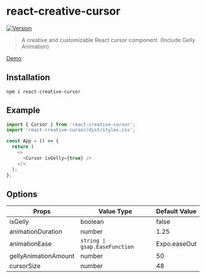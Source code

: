 # react-creative-cursor

<a href="https://www.npmjs.com/package/react-creative-cursor"><img src="https://img.shields.io/npm/v/react-creative-cursor.svg" alt="Version"></a>

> A creative and customizable React cursor component. (Include Gelly Animation)

<a href="https://react-creative-cursor-demo.vercel.app/">Demo</a>

## Installation

```
npm i react-creative-cursor
```

## Example

```ts
import { Cursor } from 'react-creative-cursor';
import 'react-creative-cursor/dist/styles.css';

const App = () => {
  return (
    <>
      <Cursor isGelly={true} />
    </>
  );
};
```

## Options

| Props                | Value Type                    | Default Value |
| -------------------- | ----------------------------- | ------------- |
| isGelly              | boolean                       | false         |
| animationDuration    | number                        | 1.25          |
| animationEase        | `string \| gsap.EaseFunction` | Expo.easeOut  |
| gellyAnimationAmount | number                        | 50            |
| cursorSize           | number                        | 48            |
